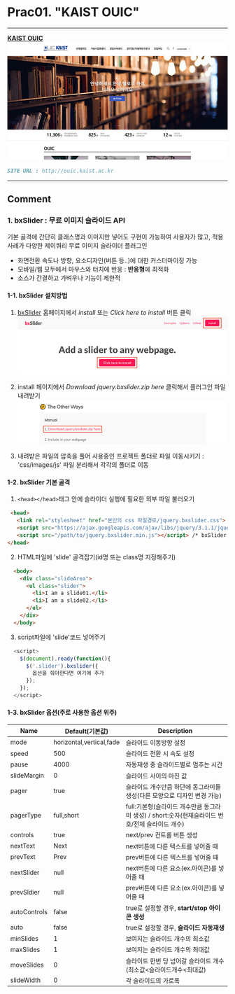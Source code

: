 # Prac01. "KAIST OUIC"

---

**[KAIST OUIC](/ouic/ouic.html)**
![KAIST OUIC](/mainVisual/prac01_img.jpg)
```markdown
SITE URL : http://ouic.kaist.ac.kr
```

---

## Comment

### 1. bxSlider : 무료 이미지 슬라이드 API
기본 골격에 간단히 클래스명과 이미지만 넣어도 구현이 가능하여 사용자가 많고, 적용사례가 다양한 제이쿼리 무료 이미지 슬라이더 플러그인
* 화면전환 속도나 방향, 요소디자인(버튼 등..)에  대한 커스터마이징 가능
* 모바일/웹 모두에서 마우스와 터치에 반응 : **반응형**에 최적화 
* 소스가 간결하고 가벼우나 기능이 제한적

#### 1-1. bxSlider 설치방법
1. [bxSlider](http://bxslider.com/) 홈페이지에서 *install* 또는 *Click here to install* 버튼 클릭  
![bxSlider_click](/comment/prac01/comment01.jpg)

2. install 페이지에서 *Download jquery.bxslider.zip here* 클릭해서 플러그인 파일 내려받기  
![bxSlider_download](/comment/prac01/comment02.jpg)

3. 내려받은 파일의 압축을 풀어 사용중인 프로젝트 폴더로 파일 이동시키기 : 'css/images/js' 파일 분리해서 각각의 폴더로 이동  

#### 1-2. bxSlider 기본 골격
1. `<head></head>`태그 안에 슬라이더 실행에 필요한 외부 파일 불러오기  

```html
 <head>
   <link rel="stylesheet" href="본인의 css 파일경로/jquery.bxslider.css"> /* 슬라이더 스타일시트 */
   <script src="https://ajax.googleapis.com/ajax/libs/jquery/3.1.1/jquery.min.js"></script> /* 최신버전 확인하기 */
   <script src="/path/to/jquery.bxslider.min.js"></script> /* bxSlider 본체 */
</head>
```  
2. HTML파일에 'slide' 골격잡기(id명 또는 class명 지정해주기)  

```html
  <body>
    <div class="slideArea">
      <ul class="slider">
        <li>I am a slide01.</li>
        <li>I am a slide02.</li>
      </ul>
    </div>
  </body>
```  
3. script파일에 'slide'코드 넣어주기  

```javascript
  <script>
    $(document).ready(function(){
      $('.slider').bxslider({
        옵션을 줘야한다면 여기에 추가
      });
    });
  </script>
```  

#### 1-3. bxSlider 옵션(주로 사용한 옵션 위주)  
| Name | Default(기본값) | Description |
|------|-----------------|-------------|
| mode | horizontal,vertical,fade | 슬라이드 이동방향 설정 |
| speed | 500 | 슬라이드 전환 시 속도 설정 |
| pause | 4000 | 자동재생 중 슬라이드별로 멈추는 시간 |
| slideMargin | 0 | 슬라이드 사이의 마진 값 |
| pager | true | 슬라이드 개수만큼 하단에 동그라미들 생성(다른 모양으로 디자인 변경 가능) |
| pagerType | full,short | full:기본형(슬라이드 개수만큼 동그라미 생성) / short:숫자(현재슬라이드 번호/전체 슬라이드 개수) |
| controls | true | next/prev 컨트롤 버튼 생성 |
| nextText | Next | next버튼에 다른 텍스트를 넣어줄 때 |
| prevText | Prev | prev버튼에 다른 텍스트를 넣어줄 때 |
| nextSlider | null | next버튼에 다른 요소(ex.아이콘)를 넣어줄 때 |
| prevSldier | null | prev버튼에 다른 요소(ex.아이콘)를 넣어줄 때 |
| autoControls | false | true로 설정할 경우, **start/stop 아이콘 생성** |
| auto | false | true로 설정할 경우, **슬라이드 자동재생** |
| minSlides | 1 | 보여지는 슬라이드 개수의 최소값 |
| maxSlides | 1 | 보여지는 슬라이드 개수의 최대값 |
| moveSlides | 0 | 슬라이드 한번 당 넘어갈 슬라이드 개수(최소값<슬라이드개수<최대값) |
| slideWidth | 0 | 각 슬라이드의 가로폭 |